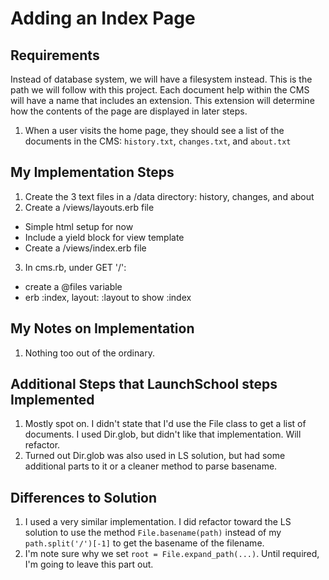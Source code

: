 # Adding an Index Page

## Requirements

Instead of database system, we will have a filesystem instead. This is the path we will follow with this project. Each document help within the CMS will have a name that includes an extension. This extension will determine how the contents of the page are displayed in later steps.

1. When a user visits the home page, they should see a list of the documents in the CMS: `history.txt`, `changes.txt`, and `about.txt`

## My Implementation Steps

1. Create the 3 text files in a /data directory: history, changes, and about
2. Create a /views/layouts.erb file
  - Simple html setup for now
  - Include a yield block for view template
  - Create a /views/index.erb file
3. In cms.rb, under GET '/':
  - create a @files variable
  - erb :index, layout: :layout to show :index

## My Notes on Implementation

1. Nothing too out of the ordinary.

## Additional Steps that LaunchSchool steps Implemented

1. Mostly spot on. I didn't state that I'd use the File class to get a list of documents. I used Dir.glob, but didn't like that implementation. Will refactor.
2. Turned out Dir.glob was also used in LS solution, but had some additional parts to it or a cleaner method to parse basename.

## Differences to Solution
1. I used a very similar implementation. I did refactor toward the LS solution to use the method `File.basename(path)` instead of my `path.split('/')[-1]` to get the basename of the filename.
2. I'm note sure why we set `root = File.expand_path(...)`. Until required, I'm going to leave this part out.
